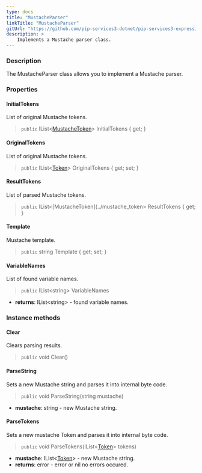 ```yaml
---
type: docs
title: "MustacheParser"
linkTitle: "MustacheParser"
gitUrl: "https://github.com/pip-services3-dotnet/pip-services3-expressions-dotnet"
description: > 
    Implements a Mustache parser class.
---
```


### Description

The MustacheParser class allows you to implement a Mustache parser.


### Properties

#### InitialTokens
List of original Mustache tokens.

> `public` IList<[MustacheToken](../mustache_token)> InitialTokens { get; }

#### OriginalTokens
List of original Mustache tokens.

> `public` IList<[Token](../../../tokenizers/token)> OriginalTokens { get; set; }


#### ResultTokens
List of parsed Mustache tokens.

> `public` IList<[MustacheToken](../mustache_token> ResultTokens { get; }

#### Template
Mustache template.

> `public` string Template { get; set; }


#### VariableNames
List of found variable names.

> `public` IList\<string\> VariableNames

- **returns**: IList\<string\> - found variable names.

### Instance methods

#### Clear
Clears parsing results.

> `public` void Clear()

#### ParseString
Sets a new Mustache string and parses it into internal byte code.

> `public` void ParseString(string mustache)

- **mustache**: string - new Mustache string.

#### ParseTokens
Sets a new mustache Token and parses it into internal byte code.

> `public` void ParseTokens(IList<[Token](../../../tokenizers/token)> tokens)

- **mustache**: IList<[Token](../../../tokenizers/token)> - new Mustache string.
- **returns**: error - error or nil no errors occured.